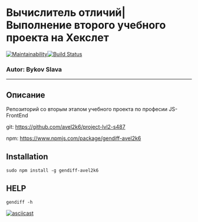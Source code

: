 # Вычислитель отличий| Выполнение второго учебного проекта на Хекслет

[![Maintainability](https://api.codeclimate.com/v1/badges/7e94cf827e7f293b947e/maintainability)](https://codeclimate.com/github/avel2k6/project-lvl2-s487/maintainability)[![Build Status](https://travis-ci.org/avel2k6/project-lvl2-s487.svg?branch=master)](https://travis-ci.org/avel2k6/project-lvl2-s487)
### Autor: Bykov Slava
____________________________________________________
## Описание
Репозиторий со вторым этапом учебного проекта по професии JS-FrontEnd

git: https://github.com/avel2k6/project-lvl2-s487

npm: https://www.npmjs.com/package/gendiff-avel2k6

## Installation

```
sudo npm install -g gendiff-avel2k6
```
## HELP
```
gendiff -h
```

[![asciicast](https://asciinema.org/a/MNQEXBkio1DkUyAohNAYB8rkA.svg)](https://asciinema.org/a/MNQEXBkio1DkUyAohNAYB8rkA)
